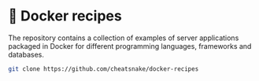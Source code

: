 # 🐋 Docker recipes

The repository contains a collection of examples of server applications packaged in Docker for different programming languages, frameworks and databases.

```sh
git clone https://github.com/cheatsnake/docker-recipes
```
